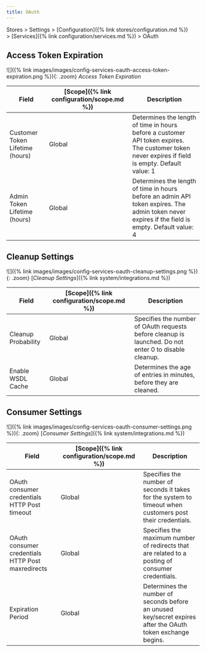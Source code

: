 ```yaml
---
title: OAuth
---
```


Stores > Settings > [Configuration]({% link stores/configuration.md %}) > [Services]({% link configuration/services.md %}) >  OAuth

## Access Token Expiration

![]({% link images/images/config-services-oauth-access-token-expiration.png %}){: .zoom}
_Access Token Expiration_

|Field|[Scope]({% link configuration/scope.md %})|Description|
|--- |--- |--- |
|Customer Token Lifetime (hours)|Global|Determines the length of time in hours before a customer API token expires. The customer token never expires if field is empty. Default value: 1|
|Admin Token Lifetime (hours)|Global|Determines the length of time in hours before an admin API token expires. The admin token never expires if the field is empty. Default value: 4|

## Cleanup Settings

![]({% link images/images/config-services-oauth-cleanup-settings.png %}){: .zoom}
[_Cleanup Settings_]({% link system/integrations.md %})

|Field|[Scope]({% link configuration/scope.md %})|Description|
|--- |--- |--- |
|Cleanup Probability|Global|Specifies the number of OAuth requests before cleanup is launched. Do not enter 0 to disable cleanup.|
|Enable WSDL Cache|Global|Determines the age of entries in minutes, before they are cleaned.|

## Consumer Settings

![]({% link images/images/config-services-oauth-consumer-settings.png %}){: .zoom}
[_Consumer Settings_]({% link system/integrations.md %})

|Field|[Scope]({% link configuration/scope.md %})|Description|
|--- |--- |--- |
|OAuth consumer credentials HTTP Post timeout|Global|Specifies the number of seconds it takes for the system to timeout when customers post their credentials.|
|OAuth consumer credentials HTTP Post maxredirects|Global|Specifies the maximum number of redirects that are related to a posting of consumer credentials.|
|Expiration Period|Global|Determines the number of seconds before an unused key/secret expires after the OAuth token exchange begins.|
